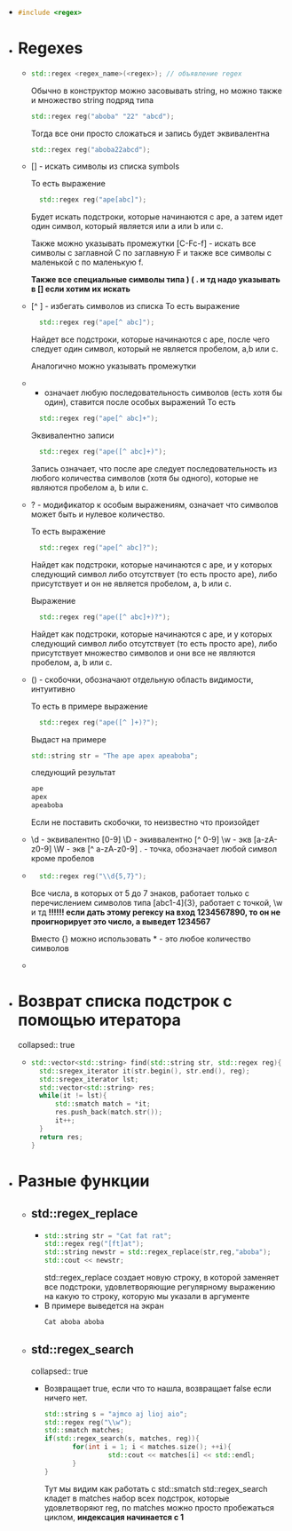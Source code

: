 - ```c++
  #include <regex>
  ```
- # Regexes
	- ```c++
	  std::regex <regex_name>(<regex>); // объявление regex
	  ```
	  Обычно в конструктор можно засовывать string, но можно также и множество string подряд типа 
	  ```c++
	  std::regex reg("aboba" "22" "abcd");
	  ```
	  Тогда все они просто сложаться и запись будет эквивалентна
	  ```c++
	  std::regex reg("aboba22abcd");
	  ```
	- [<symbols>] - искать символы из списка symbols
	  
	  То есть выражение
	  ```c++
	  	std::regex reg("ape[abc]");
	  ```
	  Будет искать подстроки, которые начинаются с ape, а затем идет один символ, который является или a или b или с.
	  
	  Также можно указывать промежутки [C-Fc-f] - искать все символы с заглавной C по заглавную F и также все символы с маленькой c по маленькую f.
	  
	  **Также все специальные символы типа ) (  .  и тд надо указывать в [] если хотим их искать**
	- [^ <symbols>] - избегать символов из списка <symbols>
	  То есть выражение
	  ```c++
	  	std::regex reg("ape[^ abc]");
	  ```
	  Найдет все подстроки, которые начинаются с ape, после чего следует один символ, который не является пробелом, a,b или c.
	  
	  Аналогично можно указывать промежутки
	- +  означает любую последовательность символов (есть хотя бы один), ставится после особых выражений
	  То есть
	  ```c++
	  	std::regex reg("ape[^ abc]+");
	  ```
	  Эквивалентно записи 
	  ```c++
	  	std::regex reg("ape([^ abc]+)");
	  ```
	  Запись означает, что после ape следует последовательность из любого количества символов (хотя бы одного), которые не являются пробелом a, b или с.
	- ? - модификатор к особым выражениям, означает что символов может быть и нулевое количество.
	  
	  То есть выражение
	  ```c++
	  	std::regex reg("ape[^ abc]?");
	  ```
	  Найдет как подстроки, которые начинаются с ape, и у которых следующий символ либо отсутствует (то есть просто ape), либо присутствует и он не является пробелом, a, b или с.
	  
	  Выражение
	  ```c++
	  	std::regex reg("ape([^ abc]+)?");
	  ```
	  Найдет как подстроки, которые начинаются с ape, и у которых следующий символ либо отсутствует (то есть просто ape), либо присутствует множество символов и они все не являются пробелом, a, b или с.
	- () - скобочки, обозначают отдельную область видимости, интуитивно
	  
	  То есть в примере выражение
	  ```c++
	  	std::regex reg("ape([^ ]+)?");
	  ```
	  Выдаст на примере
	  
	  ```c++
	  std::string str = "The ape apex apeaboba";
	  ```
	  следующий результат
	  ```bash
	  ape 
	  apex
	  apeaboba
	  ```
	  Если не поставить скобочки, то неизвестно что произойдет
	- \\d - эквивалентно [0-9]
	  \\D - экиввалентно [^ 0-9]
	  \\w - экв [a-zA-z0-9]
	  \\W - экв [^ a-zA-z0-9]
	  . - точка, обозначает любой символ кроме пробелов
	- ```c++
	  	std::regex reg("\\d{5,7}");
	  ```
	  Все числа, в которых от 5 до 7 знаков, работает только с перечислением символов типа 
	  [abc1-4]{3}, работает с точкой, \\w и тд
	  **!!!!!! если дать этому регексу на вход 1234567890, то он не проигнорирует это число, а выведет 1234567**
	  
	  Вместо {} можно использовать * - это любое количество символов
	-
- # Возврат списка подстрок с помощью итератора
  collapsed:: true
	- ```c++
	  std::vector<std::string> find(std::string str, std::regex reg){
	  	std::sregex_iterator it(str.begin(), str.end(), reg);
	  	std::sregex_iterator lst;
	  	std::vector<std::string> res;
	  	while(it != lst){
	  		std::smatch match = *it;
	  		res.push_back(match.str());
	  		it++;
	  	}
	  	return res;
	  }
	  ```
- # Разные функции
	- ## std::regex_replace
		- ```c++
		  std::string str = "Cat fat rat";
		  std::regex reg("[ft]at");
		  std::string newstr = std::regex_replace(str,reg,"aboba");
		  std::cout << newstr;
		  ```
		  std::regex_replace создает новую строку, в которой заменяет все подстроки, удовлетворяющие регулярному выражению на какую то строку, которую мы указали в аргументе
		- В примере выведется на экран
		  ```bash
		  Cat aboba aboba
		  ```
	- ## std::regex_search
	  collapsed:: true
		- Возвращает true, если что то нашла, возвращает false если ничего нет.
		  ```c++
		  std::string s = "ajmco aj lioj aio";
		  std::regex reg("\\w");
		  std::smatch matches;
		  if(std::regex_search(s, matches, reg)){
		         for(int i = 1; i < matches.size(); ++i){
		                  std::cout << matches[i] << std::endl;
		         }
		  }
		  ```
		  
		  Тут мы видим как работать с std::smatch
		  std::regex_search кладет в matches набор всех подстрок, которые удовлетворяют reg, по matches можно просто пробежаться циклом, **индексация начинается с 1**